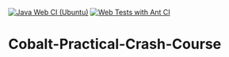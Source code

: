 [![Java Web CI (Ubuntu)](https://github.com/DmitriyZosimov/Cobalt-Practical-Crash-Course/actions/workflows/ant.yml/badge.svg)](https://github.com/DmitriyZosimov/Cobalt-Practical-Crash-Course/actions/workflows/ant.yml) [![Web Tests with Ant CI](https://github.com/DmitriyZosimov/Cobalt-Practical-Crash-Course/actions/workflows/test.yml/badge.svg)](https://github.com/DmitriyZosimov/Cobalt-Practical-Crash-Course/actions/workflows/test.yml)
# Cobalt-Practical-Crash-Course
